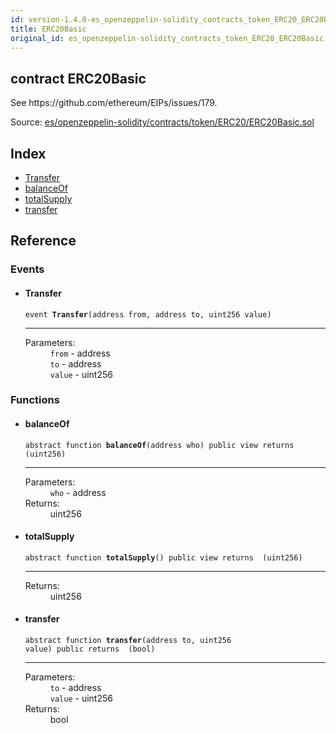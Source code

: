 ```yaml
---
id: version-1.4.0-es_openzeppelin-solidity_contracts_token_ERC20_ERC20Basic
title: ERC20Basic
original_id: es_openzeppelin-solidity_contracts_token_ERC20_ERC20Basic
---
```


<div class="contract-doc"><div class="contract"><h2 class="contract-header"><span class="contract-kind">contract</span> ERC20Basic</h2><p class="description">See https://github.com/ethereum/EIPs/issues/179.</p><div class="source">Source: <a href="git+https://github.com/PolymathNetwork/polymath-core/blob/v1.4.0/contracts/es/openzeppelin-solidity/contracts/token/ERC20/ERC20Basic.sol" target="_blank">es/openzeppelin-solidity/contracts/token/ERC20/ERC20Basic.sol</a></div></div><div class="index"><h2>Index</h2><ul><li><a href="es_openzeppelin-solidity_contracts_token_ERC20_ERC20Basic.html#Transfer">Transfer</a></li><li><a href="es_openzeppelin-solidity_contracts_token_ERC20_ERC20Basic.html#balanceOf">balanceOf</a></li><li><a href="es_openzeppelin-solidity_contracts_token_ERC20_ERC20Basic.html#totalSupply">totalSupply</a></li><li><a href="es_openzeppelin-solidity_contracts_token_ERC20_ERC20Basic.html#transfer">transfer</a></li></ul></div><div class="reference"><h2>Reference</h2><div class="events"><h3>Events</h3><ul><li><div class="item event"><span id="Transfer" class="anchor-marker"></span><h4 class="name">Transfer</h4><div class="body"><code class="signature">event <strong>Transfer</strong><span>(address from, address to, uint256 value) </span></code><hr/><dl><dt><span class="label-parameters">Parameters:</span></dt><dd><div><code>from</code> - address</div><div><code>to</code> - address</div><div><code>value</code> - uint256</div></dd></dl></div></div></li></ul></div><div class="functions"><h3>Functions</h3><ul><li><div class="item function"><span id="balanceOf" class="anchor-marker"></span><h4 class="name">balanceOf</h4><div class="body"><code class="signature"><span>abstract </span>function <strong>balanceOf</strong><span>(address who) </span><span>public </span><span>view </span><span>returns  (uint256) </span></code><hr/><dl><dt><span class="label-parameters">Parameters:</span></dt><dd><div><code>who</code> - address</div></dd><dt><span class="label-return">Returns:</span></dt><dd>uint256</dd></dl></div></div></li><li><div class="item function"><span id="totalSupply" class="anchor-marker"></span><h4 class="name">totalSupply</h4><div class="body"><code class="signature"><span>abstract </span>function <strong>totalSupply</strong><span>() </span><span>public </span><span>view </span><span>returns  (uint256) </span></code><hr/><dl><dt><span class="label-return">Returns:</span></dt><dd>uint256</dd></dl></div></div></li><li><div class="item function"><span id="transfer" class="anchor-marker"></span><h4 class="name">transfer</h4><div class="body"><code class="signature"><span>abstract </span>function <strong>transfer</strong><span>(address to, uint256 value) </span><span>public </span><span>returns  (bool) </span></code><hr/><dl><dt><span class="label-parameters">Parameters:</span></dt><dd><div><code>to</code> - address</div><div><code>value</code> - uint256</div></dd><dt><span class="label-return">Returns:</span></dt><dd>bool</dd></dl></div></div></li></ul></div></div></div>
